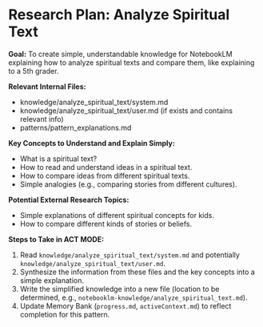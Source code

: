 # Research Plan: Analyze Spiritual Text

**Goal:** To create simple, understandable knowledge for NotebookLM explaining how to analyze spiritual texts and compare them, like explaining to a 5th grader.

**Relevant Internal Files:**
- knowledge/analyze_spiritual_text/system.md
- knowledge/analyze_spiritual_text/user.md (if exists and contains relevant info)
- patterns/pattern_explanations.md

**Key Concepts to Understand and Explain Simply:**
- What is a spiritual text?
- How to read and understand ideas in a spiritual text.
- How to compare ideas from different spiritual texts.
- Simple analogies (e.g., comparing stories from different cultures).

**Potential External Research Topics:**
- Simple explanations of different spiritual concepts for kids.
- How to compare different kinds of stories or beliefs.

**Steps to Take in ACT MODE:**
1. Read `knowledge/analyze_spiritual_text/system.md` and potentially `knowledge/analyze_spiritual_text/user.md`.
2. Synthesize the information from these files and the key concepts into a simple explanation.
3. Write the simplified knowledge into a new file (location to be determined, e.g., `notebooklm-knowledge/analyze_spiritual_text.md`).
4. Update Memory Bank (`progress.md`, `activeContext.md`) to reflect completion for this pattern.
